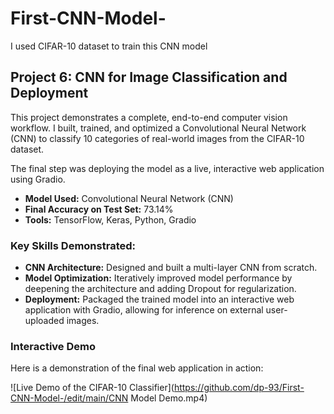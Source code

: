 # First-CNN-Model-
I used CIFAR-10 dataset to train this CNN model

## Project 6: CNN for Image Classification and Deployment

This project demonstrates a complete, end-to-end computer vision workflow. I built, trained, and optimized a Convolutional Neural Network (CNN) to classify 10 categories of real-world images from the CIFAR-10 dataset.

The final step was deploying the model as a live, interactive web application using Gradio.

* **Model Used:** Convolutional Neural Network (CNN)
* **Final Accuracy on Test Set:** 73.14%
* **Tools:** TensorFlow, Keras, Python, Gradio

### Key Skills Demonstrated:
* **CNN Architecture:** Designed and built a multi-layer CNN from scratch.
* **Model Optimization:** Iteratively improved model performance by deepening the architecture and adding Dropout for regularization.
* **Deployment:** Packaged the trained model into an interactive web application with Gradio, allowing for inference on external user-uploaded images.

### Interactive Demo
Here is a demonstration of the final web application in action:

![Live Demo of the CIFAR-10 Classifier](https://github.com/dp-93/First-CNN-Model-/edit/main/CNN Model Demo.mp4)
